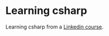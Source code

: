 
# Learning csharp
Learning csharp from a [Linkedin course](https://www.linkedin.com/learning/paths/getting-started-as-a-c-sharp-developer?u=142500650).

